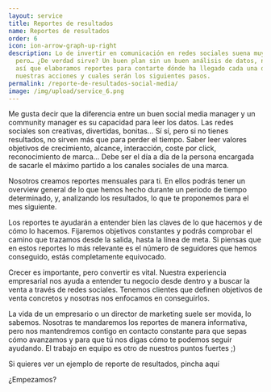 ```yaml
---
layout: service
title: Reportes de resultados
name: Reportes de resultados
order: 6
icon: ion-arrow-graph-up-right
description: Lo de invertir en comunicación en redes sociales suena muy bonito
  pero… ¿De verdad sirve? Un buen plan sin un buen análisis de datos, no sirve,
  así que elaboramos reportes para contarte dónde ha llegado cada una de
  nuestras acciones y cuales serán los siguientes pasos.
permalink: /reporte-de-resultados-social-media/
image: /img/upload/service_6.png
---
```

Me gusta decir que la diferencia entre un buen social media manager y un community manager es su capacidad para leer los datos. Las redes sociales son creativas, divertidas, bonitas… Sí sí, pero si no tienes resultados, no sirven más que para perder el tiempo. Saber leer valores objetivos de crecimiento, alcance, interacción, coste por click, reconocimiento de marca… Debe ser el día a día de la persona encargada de sacarle el máximo partido a los canales sociales de una marca.

Nosotros creamos reportes mensuales para ti. En ellos podrás tener un overview general de lo que hemos hecho durante un periodo de tiempo determinado, y, analizando los resultados, lo que te proponemos para el mes siguiente.

Los reportes te ayudarán a entender bien las claves de lo que hacemos y de cómo lo hacemos. Fijaremos objetivos constantes y podrás comprobar el camino que trazamos desde la salida, hasta la línea de meta. Si piensas que en estos reportes lo más relevante es el número de seguidores que hemos conseguido, estás completamente equivocado.

Crecer es importante, pero convertir es vital. Nuestra experiencia empresarial nos ayuda a entender tu negocio desde dentro y a buscar la venta a través de redes sociales. Tenemos clientes que definen objetivos de venta concretos y nosotras nos enfocamos en conseguirlos.

La vida de un empresario o un director de marketing suele ser movida, lo sabemos. Nosotras te mandaremos los reportes de manera informativa, pero nos mantendremos contigo en contacto constante para que sepas cómo avanzamos y para que tú nos digas cómo te podemos seguir ayudando. El trabajo en equipo es otro de nuestros puntos fuertes ;)

Si quieres ver un ejemplo de reporte de resultados, pincha aquí

¿Empezamos?